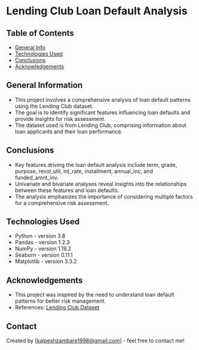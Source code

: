 # Lending Club Loan Default Analysis

## Table of Contents
* [General Info](#general-information)
* [Technologies Used](#technologies-used)
* [Conclusions](#conclusions)
* [Acknowledgements](#acknowledgements)

## General Information
- This project involves a comprehensive analysis of loan default patterns using the Lending Club dataset.
- The goal is to identify significant features influencing loan defaults and provide insights for risk assessment.
- The dataset used is from Lending Club, comprising information about loan applicants and their loan performance.

## Conclusions
- Key features driving the loan default analysis include term, grade, purpose, revol_util, int_rate, installment, annual_inc, and funded_amnt_inv.
- Univariate and bivariate analyses reveal insights into the relationships between these features and loan defaults.
- The analysis emphasizes the importance of considering multiple factors for a comprehensive risk assessment.

## Technologies Used
- Python - version 3.8
- Pandas - version 1.2.3
- NumPy - version 1.19.2
- Seaborn - version 0.11.1
- Matplotlib - version 3.3.2

## Acknowledgements
- This project was inspired by the need to understand loan default patterns for better risk management.
- References: [Lending Club Dataset](https://www.lendingclub.com/info/download-data.action)

## Contact
Created by [kalpeshzambare1998@gmail.com] - feel free to contact me!
